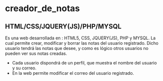 # creador_de_notas
## HTML/CSS/JQUERY(JS)/PHP/MYSQL
Es una web desarrollada en : HTML5, CSS, JQUERY(JS), PHP y MYSQL. La cual permite crear, modificar y borrar las notas del usuario registrado. Dicho usuario tendrá las notas que desee, y como es lógico otros usuarios no pueden ver sus notas creadas.
* Cada usuario dispondrá de un perfil, que muestra el nombre del usuario y su correo. 
* En la web permite modificar el correo del usuario registrado.
